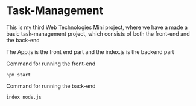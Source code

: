 # Task-Management

This is my third Web Technologies Mini project, where we have a made a basic task-management project, which consists of both the front-end and the back-end

The App.js is the front end part and the index.js is the backend part

Command for running the front-end
```shell
npm start
```
Command for running the back-end
```shell
index node.js
```
